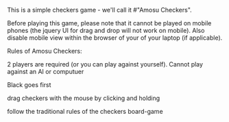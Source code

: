 This is a simple checkers game - we'll call it 
#"Amosu Checkers".

Before playing this game, please note that it cannot be played on mobile phones (the jquery UI for drag and drop will not work on mobile). Also disable mobile view within the browser of your of your laptop (if applicable).

Rules of Amosu Checkers:

2 players are required (or you can play against yourself). Cannot play against an AI or computuer

Black goes first

drag checkers with the mouse by clicking and holding

follow the traditional rules of the checkers board-game
